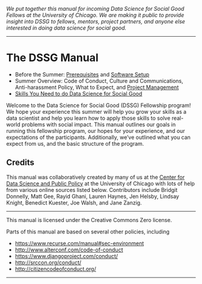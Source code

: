 _We put together this manual for incoming Data Science for Social Good Fellows at the University of Chicago. We are making it public to provide insight into DSSG to fellows, mentors, project partners, and anyone else interested in doing data science for social good._
________________
# The DSSG Manual
- Before the Summer: [Prerequisites](prerequisites/) and [Software Setup](software-setup/)
- Summer Overview: Code of Conduct, Culture and Communications, Anti-harassment Policy, What to Expect, and [Project Management](project-management/)
- [Skills You Need to do Data Science for Social Good](skills-you-need/)

Welcome to the Data Science for Social Good (DSSG) Fellowship program! We hope your experience this summer will help you grow your skills as a data scientist and help you learn how to apply those skills to solve real-world problems with social impact. This manual outlines our goals in running this fellowship program, our hopes for your experience, and our expectations of the participants. Additionally, we’ve outlined what you can expect from us, and the basic structure of the program.

## Credits
This manual was collaboratively created by many of us at the [Center for Data Science and Public Policy](http://dsapp.uchicago.edu) at the University of Chicago with lots of help from various online sources listed below. Contributors include Bridgit Donnelly, Matt Gee, Rayid Ghani, Lauren Haynes, Jen Helsby, Lindsay Knight, Benedict Kuester, Joe Walsh, and Jane Zanzig.

________________________
This manual is licensed under the Creative Commons Zero license.

Parts of this manual are based on several other policies, including
- https://www.recurse.com/manual#sec-environment
- http://www.alterconf.com/code-of-conduct
- https://www.djangoproject.com/conduct/
- http://srccon.org/conduct/
- http://citizencodeofconduct.org/

________________________

